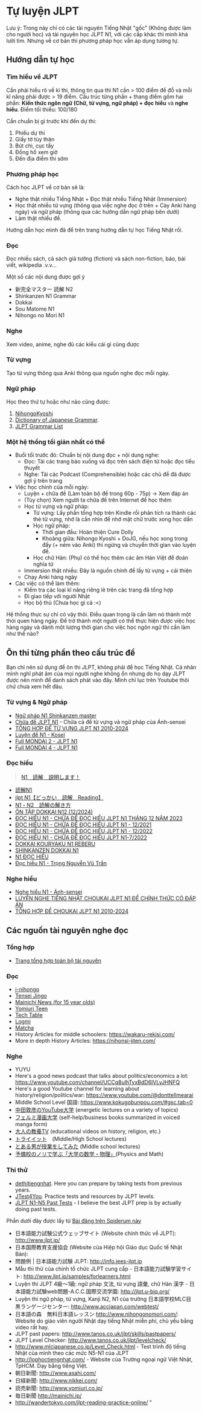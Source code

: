 # Tự luyện JLPT
Lưu ý: Trong này chỉ có các tài nguyên Tiếng Nhật "gốc" (Không được làm cho người học) và tài nguyên học JLPT N1, với các cấp khác thì mình khá lười tìm. Nhưng về cơ bản thì phương pháp học vẫn áp dụng tương tự.

## Hướng dẫn tự học
### Tìm hiểu về JLPT
Cần phải hiểu rõ về kì thi, thông tin qua thì N1 cần > 100 điểm để đỗ và mỗi kĩ năng phải được > 19 điểm. Cấu trúc từng phần + thang điểm gồm hai phần: **Kiến thức ngôn ngữ (Chữ, từ vựng, ngữ pháp) + đọc hiểu** và **nghe hiểu**. Điểm tối thiểu: 100/180
 
Cần chuẩn bị gì trước khi đến dự thi:

1. Phiếu dự thi
2. Giấy tờ tùy thân
3. Bút chì, cục tẩy
4. Đồng hồ xem giờ
5. Đến địa điểm thi sớm

### Phương pháp học

Cách học JLPT về cơ bản sẽ là:

- Nghe thật nhiều Tiếng Nhật + Đọc thật nhiều Tiếng Nhật (Immersion)
- Học thật nhiều từ vựng (thông qua việc nghe đọc ở trên + Cày Anki hàng ngày) và ngữ pháp (thông qua các hướng dẫn ngữ pháp bên dưới)
- Làm thật nhiều đề.

Hướng dẫn học mình đã để trên trang hướng dẫn tự học Tiếng Nhật rồi.

### Đọc

Đọc nhiều sách, cả sách giả tưởng (fiction) và sách non-fiction, báo, bài viết, wikipedia .v.v...

Một số các nội dung được gợi ý

- 新完全マスター 読解 N2
- Shinkanzen N1 Grammar
- Dokkai
- Sou Matome N1
- Nihongo no Mori N1

### Nghe

Xem video, anime, nghe đủ các kiểu cái gì cũng được

### Từ vựng

Tạo từ vựng thông qua Anki thông qua nguồn nghe đọc mỗi ngày.

### Ngữ pháp

Học theo thứ tự hoặc như nào cũng được:

1. [NihongoKyoshi](https://nihongokyoshi-net.com/jlpt-grammars)
2. [Dictionary of Japanese Grammar](https://core6000.neocities.org/dojg/).
3. [JLPT Grammar List](https://jlptgrammarlist.neocities.org/)

### Một hệ thống tối giản nhất có thể

- Buổi tối trước đó: Chuẩn bị nội dung đọc + nội dung nghe:
    - Đọc: Tải các trang báo xuống và đọc trên sách điện tử hoặc đọc tiểu thuyết
    - Nghe: Tải các Podcast (Comprehensible) hoặc các chủ đề đã được gợi ý trên trang
- Việc học chính của mỗi ngày:
    - Luyện + chữa đề (Làm toàn bộ đề trong 60p - 75p) -> Xem đáp án
    - (Tùy chọn) Xem người ta chữa đề trên Internet để học thêm
    - Học từ vựng và ngữ pháp:
        - Từ vựng: Lấy phần tổng hợp trên Kindle rồi phân tích ra thành các thẻ từ vựng, nhớ là cần nhìn để nhớ mặt chữ trước xong học dần
        - Học ngữ pháp:
            - Thời gian đầu: Hoàn thiện Cure Dolly
            - Khoảng giữa: Nihongo Kyoshi + DoJG, nếu học xong trong đấy (+ ném vào Anki) thì ngừng và chuyển thời gian vào luyện đề.
        - Học chữ Hán: (Phụ) có thể học thêm các âm Hán Việt để đoán nghĩa từ
    - Immersion thật nhiều: Đây là nguồn chính để lấy từ vựng + cải thiện
    - Chạy Anki hàng ngày
- Các việc có thể làm thêm:
    - Kiểm tra các loại kĩ năng riêng lẻ trên các trang đã tổng hợp
    - Đi giao tiếp với người Nhật
    - Học bộ thủ (Chưa học gì cả :<)


Hệ thống thực sự chỉ có vậy thôi. Điều quan trọng là cần làm nó thành một thói quen hàng ngày. Để trở thành một người có thể thực hiện được việc học hàng ngày và dành một lượng thời gian cho việc học ngôn ngữ thì cần làm như thế nào?

## Ôn thi từng phần theo cấu trúc đề

Bạn chỉ nên sử dụng để ôn thi JLPT, không phải để học Tiếng Nhật. Cá nhân mình nghĩ phát âm của mọi người nghe không ổn nhưng do họ dạy JLPT được nên mình để danh sách phát vào đây. Mình chỉ lục trên Youtube thôi chứ chưa xem hết đâu.

### Từ vựng & Ngữ pháp
- [Ngữ pháp N1 Shinkanzen master](https://www.youtube.com/playlist?list=PLn20vZTaC_oH_yOkItO2BZBWLfLgIDNnI)
- [Chữa đề JLPT N1](https://www.youtube.com/playlist?list=PLn20vZTaC_oGzyLTwKCxgOq7gSXXWq2gN) - Chữa cả đề từ vựng và ngữ pháp của Ánh-sensei
- [TỔNG HỢP ĐỀ TỪ VỰNG JLPT N1 2010-2024](https://www.youtube.com/playlist?list=PLN7BKhu7F6a3P1LnNqSPV9m9bsYAD5J0F)
- [Luyện đề N1 - Kosei](https://www.youtube.com/playlist?list=PL7bz-3bPJJW3BCZgbeSMIMeNo05VXHfsP)
- [Full MONDAI 2 - JLPT N1](https://www.youtube.com/playlist?list=PLnKx5HEXdrSdtpR9i9DDzJ4XphYkr5jiN)
- [Full MONDAI 4 - JLPT N1](https://www.youtube.com/playlist?list=PLnKx5HEXdrScdgY8AQXzns-PlrHbfhwD0)


### Đọc hiểu
> [N1　読解　説明します！](https://www.youtube.com/watch?v=j6myLL9ScJU)

- [読解N1](https://www.youtube.com/playlist?list=PLiOCxUlKw7ANru2SdQfRe1Pi-weWd4Ceo)
- [jlpt N1【どっかい　読解　Reading】](https://www.youtube.com/watch?v=oo_xhTEPJKo&list=PL0NV2hsu0fB-nLsWvu8KNo-ugEK_Q59_C&index=2)
- [N1・N2　読解の解き方](https://www.youtube.com/playlist?list=PLPPhAQRBmqPXWei5aIgkWHz1mOgaymrgv)
- [ÔN TẬP DOKKAI N12 (12/2024)](https://www.youtube.com/playlist?list=PLUu1sSe2NbY7KzU-8f9pOksPwGtpJmZp6)
- [ĐỌC HIỂU N1 - CHỮA ĐỀ ĐỌC HIỂU JLPT N1 THÁNG 12 NĂM 2023](https://www.youtube.com/playlist?list=PLUu1sSe2NbY6lKG7Z0lU8cDAGAIvbKZE_)
- [ĐỌC HIỂU N1 - CHỮA ĐỀ ĐỌC HIỂU JLPT N1 - 12/2021](https://www.youtube.com/playlist?list=PLUu1sSe2NbY7F3OYd1D8TOZUGH2OCpq4p)
- [ĐỌC HIỂU N1 - CHỮA ĐỀ ĐỌC HIỂU JLPT N1 - 12/2022](https://www.youtube.com/playlist?list=PLUu1sSe2NbY5yWl6EEfqqrVfIj7S9dygP)
- [ĐỌC HIỂU N1 - CHỮA ĐỀ ĐỌC HIỂU JLPT N1-7/2022](https://www.youtube.com/playlist?list=PLUu1sSe2NbY4L516GwBv3kBq2nAlOeGAv)
- [DOKKAI KOURYAKU N1 REBERU](https://www.youtube.com/playlist?list=PLUu1sSe2NbY69NViHqLyDWPYzEJLPXnEl)
- [SHINKANZEN DOKKAI N1](https://www.youtube.com/playlist?list=PLUu1sSe2NbY6liG9qFHUEhWNQjyE8TtUt)
- [N1 ĐỌC HIỂU](https://www.youtube.com/playlist?list=PLa_CFDlKQ4NasikcXQwq-SUJJa-o-o-Yr)
- [Đọc hiểu N1 - Trọng Nguyễn Vũ Trần](https://www.youtube.com/playlist?list=PLqOdmPzVcDhsfO_V-EQJ3Kk5oRAjBicLm)

### Nghe hiểu
- [Nghe hiểu N1 - Ánh-sensei](https://www.youtube.com/playlist?list=PLn20vZTaC_oEDHSKSvkcAMTQX_ZuJYxdN)
- [LUYỆN NGHE TIẾNG NHẬT CHOUKAI JLPT N1 ĐỀ CHÍNH THỨC CÓ ĐÁP ÁN](https://www.youtube.com/playlist?list=PLX8h97JhJE7XzRXm0uvZ1KE-TNz3-bun1)
- [TỔNG HỢP ĐỀ CHOUKAI JLPT N1 2010-2024](https://www.youtube.com/playlist?list=PLN7BKhu7F6a0G9RlStyLm5rnQSn6mnfmR)


## Các nguồn tài nguyên nghe đọc

### Tổng hợp
- [Trang tổng hợp toàn bộ tài nguyên](https://docs.google.com/document/d/1LH82FjsCqCgp6-TFqUcS_EB15V7sx7O1VCjREp6Lexw/edit)

### Đọc

- [j-nihongo](https://j-nihongo.com/advanced/)
- [Tensei Jingo](https://www.asahi.com/rensai/list.html?id=61)
-   [Mainichi News (for 15 year olds)](https://mainichi.jp/maisho15)
-   [Yomiuri Teen](https://www.yomiuri.co.jp/teen/)
-   [Tech Table](https://techable.jp/)
-   [Logmi](http://logmi.jp/)
- [Matcha](https://matcha-jp.com/jp)
- History Articles for middle schoolers: https://wakaru-rekisi.com/
- More in depth History Articles: https://nihonsi-jiten.com/

### Nghe
- YUYU
- Here's a good news podcast that talks about politics/economics a lot: https://www.youtube.com/channel/UCCq8ulhTyxBdD6IVLyJHNFQ
- Here's a good Youtube channel for learning about history/religion/politics/war: https://www.youtube.com/@donttellmearai
- Middle School Level 国語: https://www.kokugobunpou.com/#gsc.tab=0 
- [中田敦彦のYouTube大学](https://www.youtube.com/channel/UCFo4kqllbcQ4nV83WCyraiw) (energetic lectures on a variety of topics)
- [フェルミ漫画大学](https://www.youtube.com/channel/UC9V4eJBNx_hOieGG51NZ6nA/videos) (self-help/business books summarized in voiced manga form)
- [大人の教養TV](https://www.youtube.com/channel/UCwZ5GUBnp82m6mpUwk-3ZGw) (educational videos on history, religion, etc.)
- [トライイット](https://www.try-it.jp/)　(Middle/High School lectures)
- [とある男が授業をしてみた](https://www.youtube.com/c/toaruotokohaichi) (Middle school lectures)
- [予備校のノリで学ぶ「大学の数学・物理」](https://www.youtube.com/@yobinori)(Physics and Math)

### Thi thử
-   [dethitiengnhat](https://dethitiengnhat.com/en/). Here you can prepare by taking tests from previous years.
-   [JTest4You](https://japanesetest4you.com/). Practice tests and resources by JLPT levels.
- [JLPT N1-N5 Past Tests](https://drive.google.com/drive/folders/1LBMkmeL9OuTzuSf043Mtw_Y2vvVx5LML) - I believe the best JLPT prep is by actually doing past tests.

Phần dưới đây được lấy từ [Bài đăng trên Spiderum này](https://spiderum.com/bai-dang/Tong-hop-cac-nguon-tu-hoc-tieng-Nhat-mien-phi-cbo)

- 日本語能力試験公式ウェッブサイト (Website chính thức về JLPT): <http://www.jlpt.jp/>
- 日本国際教育支援協会 (Website của Hiệp hội Giáo dục Quốc tế Nhật Bản): 
- 問題例 | 日本語能力試験 JLPT: <http://info.jees-jlpt.jp>
- Mẫu thi thử của chính tổ chức JLPT cung cấp - 日本語能力試験学習サイト: <http://www.jlpt.jp/samples/forlearners.html>
- Luyện thi JLPT 4級～1級: ngữ pháp 文法, từ vựng 語彙, chữ Hán 漢字 - 日本語能力試験web問題-A.C.C.国際交流学園: <http://jlpt.u-biq.org/>
- Luyện thi ngữ pháp, từ vựng, Kanji N2, N1 của trường 日本語学校MLC目黒ランゲージセンター: <http://www.accjapan.com/webtest/>
- 日本語の森　無料日本語レッスン <http://www.nihongonomori.com/>: Website do giáo viên người Nhật dạy tiếng Nhật miễn phí, chủ yếu bằng video rất hay.
- JLPT past papers: <http://www.tanos.co.uk/jlpt/skills/pastpapers/>
- JLPT Level Checker: <http://www.tanos.co.uk/jlpt/levelcheck/>
- <http://www.mlcjapanese.co.jp/Level_Check.html> - Test trình độ tiếng Nhật của mình theo các mức N5-N1 của JLPT
- <http://lophoctiengnhat.com/> - Website của Trường ngoại ngữ Việt Nhật, TpHCM. Dạy bằng tiếng Việt.
- 朝日新聞: <http://www.asahi.com/>
- 日経新聞: <http://www.nikkei.com/>
- 読売新聞: <http://www.yomiuri.co.jp/>
- 毎日新聞 <http://mainichi.jp/>
- <http://wandertokyo.com/jlpt-reading-practice-online/> "